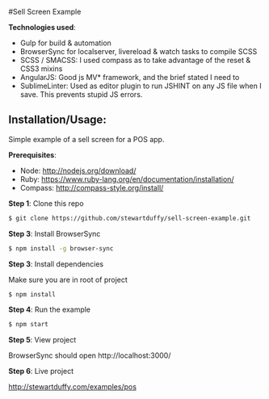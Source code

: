 #Sell Screen Example

**Technologies used**:
- Gulp for build & automation
- BrowserSync for localserver, livereload & watch tasks to compile SCSS
- SCSS / SMACSS: I used compass as to take advantage of the reset & CSS3 mixins
- AngularJS: Good js MV* framework, and the brief stated I need to
- SublimeLinter: Used as editor plugin to run JSHINT on any JS file when I save. This prevents stupid JS errors.  

## Installation/Usage:
Simple example of a sell screen for a POS app.

**Prerequisites**: 
- Node: http://nodejs.org/download/
- Ruby: https://www.ruby-lang.org/en/documentation/installation/
- Compass: http://compass-style.org/install/

**Step 1**: Clone this repo
```bash
$ git clone https://github.com/stewartduffy/sell-screen-example.git
```

**Step 3**: Install BrowserSync

```bash
$ npm install -g browser-sync
```

**Step 3**: Install dependencies

Make sure you are in root of project

```bash
$ npm install
```

**Step 4**: Run the example
```bash
$ npm start
```

**Step 5**: View project

BrowserSync should open http://localhost:3000/

**Step 6**: Live project

http://stewartduffy.com/examples/pos
